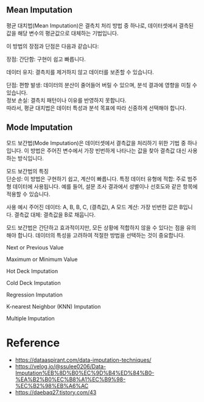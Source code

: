 ## Mean Imputation
평균 대치법(Mean Imputation)은 결측치 처리 방법 중 하나로, 데이터셋에서 결측된 값을 해당 변수의 평균값으로 대체하는 기법입니다.

이 방법의 장점과 단점은 다음과 같습니다:

장점:
간단함: 구현이 쉽고 빠릅니다.

데이터 유지: 결측치를 제거하지 않고 데이터를 보존할 수 있습니다.

단점:
편향 발생: 데이터의 분산이 줄어들어 버릴 수 있으며, 분석 결과에 영향을 미칠 수 있습니다.  
정보 손실: 결측치 패턴이나 이유를 반영하지 못합니다.  
따라서, 평균 대치법은 데이터 특성과 분석 목표에 따라 신중하게 선택해야 합니다.  

## Mode Imputation
모드 보간법(Mode Imputation)은 데이터셋에서 결측값을 처리하기 위한 기법 중 하나입니다. 이 방법은 주어진 변수에서 가장 빈번하게 나타나는 값을 찾아 결측값 대신 사용하는 방식입니다.

모드 보간법의 특징  
단순성: 이 방법은 구현하기 쉽고, 계산이 빠릅니다.
특정 데이터 유형에 적합: 주로 범주형 데이터에 사용됩니다. 예를 들어, 설문 조사 결과에서 성별이나 선호도와 같은 항목에 적용할 수 있습니다.

사용 예시
주어진 데이터: A, B, B, C, (결측값), A
모드 계산: 가장 빈번한 값은 B입니다.
결측값 대체: 결측값을 B로 채웁니다.

모드 보간법은 간단하고 효과적이지만, 모든 상황에 적합하지 않을 수 있다는 점을 유의해야 합니다. 데이터의 특성을 고려하여 적절한 방법을 선택하는 것이 중요합니다.

Next or Previous Value 

Maximum or Minimum Value

Hot Deck Imputation

Cold Deck Imputation

Regression Imputation

K-nearest Neighbor (KNN) Imputation

Multiple Imputation

# Reference
- https://dataaspirant.com/data-imputation-techniques/
- https://velog.io/@ssulee0206/Data-Imputation%EB%8D%B0%EC%9D%B4%ED%84%B0-%EA%B2%B0%EC%B8%A1%EC%B9%98-%EC%B2%98%EB%A6%AC
- https://daebaq27.tistory.com/43
